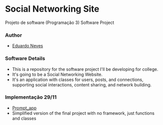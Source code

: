 # Social Networking Site
Projeto de software (Programação 3)
Software Project 

### Author
- [Eduardo Neves](https://github.com/snowedz)

### Software Details

- This is a repository for the software project I'll be developing for college.
- It's going to be a Social Networking Website.
- It's an application with classes for users, posts, and connections, supporting
social interactions, content sharing, and network building.

### Implementação 29/11
 - [Prompt_app](https://github.com/snowedz/Social-Networking-Site/tree/main/prompt_app)
 - Simplified version of the final project with no framework, just functions and classes
